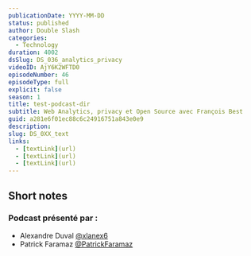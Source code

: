 ```yaml
---
publicationDate: YYYY-MM-DD
status: published
author: Double Slash
categories:
  - Technology
duration: 4002
dsSlug: DS_036_analytics_privacy
videoID: AjY6K2WFTD0
episodeNumber: 46
episodeType: full
explicit: false
season: 1
title: test-podcast-dir
subtitle: Web Analytics, privacy et Open Source avec François Best
guid: a281e6f01ec88c6c24916751a843e0e9
description:
slug: DS_0XX_text
links:
  - [textLink](url)
  - [textLink](url)
  - [textLink](url)
---
```


## Short notes


### Podcast présenté par :

- Alexandre Duval [@xlanex6](https://twitter.com/xlanex6)
- Patrick Faramaz [@PatrickFaramaz](https://twitter.com/PatrickFaramaz)
